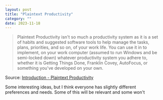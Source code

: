 ```yaml
---
layout: post
title: "Plaintext Productivity"
category: ""
date: 2023-11-18
---
```


>Plaintext Productivity isn't so much a productivity system as it is a set of habits and suggested software tools to help manage the tasks, plans, priorities, and so on, of your work life. You can use it in to implement, on your work computer (assumed to run Windows and be semi-locked down) whatever productivity system you adhere to, whether it is Getting Things Done, Franklin Covey, AutoFocus, or something you've developed on your own.

Source: [Introduction - Plaintext Productivity](https://plaintext-productivity.net/)

Some interesting ideas, but I think everyone has slightly different preferences and needs.  Some of this will be relevant and some won't 

